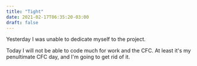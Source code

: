 ```yaml
---
title: "Tight"
date: 2021-02-17T06:35:20-03:00
draft: false
---
```


Yesterday I was unable to dedicate myself to the project.

Today I will not be able to code much for work and the CFC. At least it's my penultimate CFC day, and I'm going to get rid of it.
